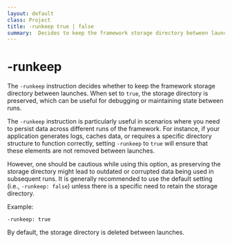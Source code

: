 ```yaml
---
layout: default
class: Project
title: -runkeep true | false 
summary:  Decides to keep the framework storage directory between launching
---
```


# -runkeep

The `-runkeep` instruction decides whether to keep the framework storage directory between launches. When set to `true`, the storage directory is preserved, which can be useful for debugging or maintaining state between runs.

The `-runkeep` instruction is particularly useful in scenarios where you need to persist data across different runs of the framework. For instance, if your application generates logs, caches data, or requires a specific directory structure to function correctly, setting `-runkeep` to `true` will ensure that these elements are not removed between launches.

However, one should be cautious while using this option, as preserving the storage directory might lead to outdated or corrupted data being used in subsequent runs. It is generally recommended to use the default setting (i.e., `-runkeep: false`) unless there is a specific need to retain the storage directory.

Example:

```
-runkeep: true
```

By default, the storage directory is deleted between launches.

